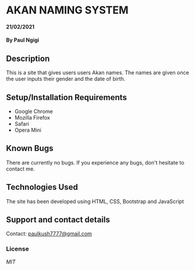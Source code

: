 # AKAN NAMING SYSTEM
#### 21/02/2021
#### By **Paul Ngigi**
## Description
This is a site that gives users users Akan names. The names are given once the user inputs their gender and the date of birth.
## Setup/Installation Requirements
* Google Chrome
* Mozilla Firefox
* Safari
* Opera Mini
## Known Bugs
There are currently no bugs. If you experience any bugs, don't hesitate to contact me.
## Technologies Used
The site has been developed using HTML, CSS, Bootstrap and JavaScript
## Support and contact details
Contact: paulkush7777@gmail.com
### License
*MIT*